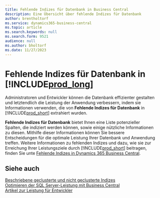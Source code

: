 ```yaml
---
title: Fehlende Indizes für Datenbank in Business Central
description: Eine Übersicht über fehlende Indizes für Datenbank
author: brentholtorf
ms.service: dynamics365-business-central
ms.topic: article
ms.search.keywords: null
ms.search.form: 9521
audience: null
ms.author: bholtorf
ms.date: 11/27/2023
---
```


# Fehlende Indizes für Datenbank in [!INCLUDE[prod_long](includes/prod_long.md)]

Administratoren und Entwickler können die Datenbank effizienter gestalten und letztendlich die Leistung der Anwendung verbessern, indem sie Informationen verwenden, die von **Fehlende Indizes für Datenbank** in [!INCLUDE[prod_short](includes/prod_short.md)] extrahiert wurden.

**Fehlende Indizes für Datenbank** bietet Ihnen eine Liste potenzieller Spalten, die indiziert werden können, sowie einige nützliche Informationen zu diesen. Mithilfe dieser Informationen können Sie bessere Entscheidungen für die optimale Leistung Ihrer Datenbank und Anwendung treffen. Weitere Informationen zu fehlenden Indizes und dazu, wie sie zur Erreichung Ihrer Leistungsziele durch [!INCLUDE[prod_short](includes/prod_short.md)] beitragen, finden Sie unte [Fehlende Indizes in Dynamics 365 Business Central](/dynamics365/business-central/dev-itpro/administration/database-missing-indexes).

## Siehe auch 

[Beschriebene geclusterte und nicht geclusterte Indizes](/sql/relational-databases/indexes/clustered-and-nonclustered-indexes-described)  
[Optimieren der SQL Server-Leistung mit Business Central](/dynamics365/business-central/dev-itpro/administration/optimize-sql-server-performance)  
[Artikel zur Leistung für Entwickler](/dynamics365/business-central/dev-itpro/performance/performance-developer)  
